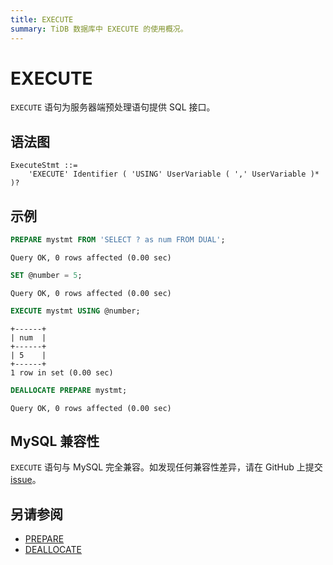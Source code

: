 ```yaml
---
title: EXECUTE
summary: TiDB 数据库中 EXECUTE 的使用概况。
---
```


# EXECUTE

`EXECUTE` 语句为服务器端预处理语句提供 SQL 接口。

## 语法图

```ebnf+diagram
ExecuteStmt ::=
    'EXECUTE' Identifier ( 'USING' UserVariable ( ',' UserVariable )* )?
```

## 示例


```sql
PREPARE mystmt FROM 'SELECT ? as num FROM DUAL';
```

```
Query OK, 0 rows affected (0.00 sec)
```


```sql
SET @number = 5;
```

```
Query OK, 0 rows affected (0.00 sec)
```


```sql
EXECUTE mystmt USING @number;
```

```
+------+
| num  |
+------+
| 5    |
+------+
1 row in set (0.00 sec)
```


```sql
DEALLOCATE PREPARE mystmt;
```

```
Query OK, 0 rows affected (0.00 sec)
```

## MySQL 兼容性

`EXECUTE` 语句与 MySQL 完全兼容。如发现任何兼容性差异，请在 GitHub 上提交 [issue](https://github.com/pingcap/tidb/issues/new/choose)。

## 另请参阅

* [PREPARE](/sql-statements/sql-statement-prepare.md)
* [DEALLOCATE](/sql-statements/sql-statement-deallocate.md)
